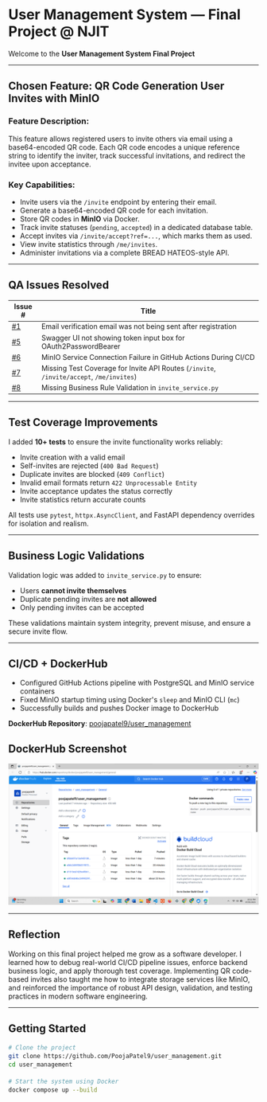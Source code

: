 # User Management System — Final Project @ NJIT

Welcome to the **User Management System Final Project** 

---

## Chosen Feature: QR Code Generation User Invites with MinIO

### Feature Description:
This feature allows registered users to invite others via email using a base64-encoded QR code. Each QR code encodes a unique reference string to identify the inviter, track successful invitations, and redirect the invitee upon acceptance.

### Key Capabilities:
- Invite users via the `/invite` endpoint by entering their email.
- Generate a base64-encoded QR code for each invitation.
- Store QR codes in **MinIO** via Docker.
- Track invite statuses (`pending`, `accepted`) in a dedicated database table.
- Accept invites via `/invite/accept?ref=...`, which marks them as used.
- View invite statistics through `/me/invites`.
- Administer invitations via a complete BREAD HATEOS-style API.

---

## QA Issues Resolved

| Issue # | Title |
|--------|-------|
| [#1](https://github.com/PoojaPatel9/user_management/issues/1) | Email verification email was not being sent after registration |
| [#5](https://github.com/PoojaPatel9/user_management/issues/5) | Swagger UI not showing token input box for OAuth2PasswordBearer |
| [#6](https://github.com/PoojaPatel9/user_management/issues/6) | MinIO Service Connection Failure in GitHub Actions During CI/CD |
| [#7](https://github.com/PoojaPatel9/user_management/issues/7) | Missing Test Coverage for Invite API Routes (`/invite`, `/invite/accept`, `/me/invites`) |
| [#8](https://github.com/PoojaPatel9/user_management/issues/8) | Missing Business Rule Validation in `invite_service.py` |

---

## Test Coverage Improvements

I added **10+ tests** to ensure the invite functionality works reliably:
- Invite creation with a valid email
- Self-invites are rejected (`400 Bad Request`)
- Duplicate invites are blocked (`409 Conflict`)
- Invalid email formats return `422 Unprocessable Entity`
- Invite acceptance updates the status correctly
- Invite statistics return accurate counts

All tests use `pytest`, `httpx.AsyncClient`, and FastAPI dependency overrides for isolation and realism.

---

## Business Logic Validations

Validation logic was added to `invite_service.py` to ensure:
- Users **cannot invite themselves**
- Duplicate pending invites are **not allowed**
- Only pending invites can be accepted

These validations maintain system integrity, prevent misuse, and ensure a secure invite flow.

---

## CI/CD + DockerHub

- Configured GitHub Actions pipeline with PostgreSQL and MinIO service containers
- Fixed MinIO startup timing using Docker's `sleep` and MinIO CLI (`mc`)
- Successfully builds and pushes Docker image to DockerHub

**DockerHub Repository**: [poojapatel9/user_management](https://hub.docker.com/repository/docker/poojapatel9/user_management)

## DockerHub Screenshot

![Screenshot of DockerHub](app/images/dockerhub_image.png)


---

## Reflection

Working on this final project helped me grow as a software developer. I learned how to debug real-world CI/CD pipeline issues, enforce backend business logic, and apply thorough test coverage. Implementing QR code-based invites also taught me how to integrate storage services like MinIO, and reinforced the importance of robust API design, validation, and testing practices in modern software engineering.

---

## Getting Started

```bash
# Clone the project
git clone https://github.com/PoojaPatel9/user_management.git
cd user_management

# Start the system using Docker
docker compose up --build
